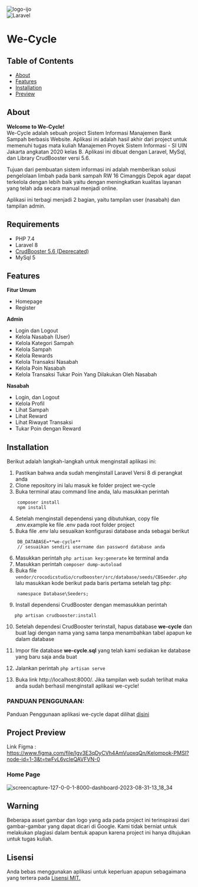 

![logo-ijo](https://github.com/sdmalfian/we-cycle/assets/53588747/9ae0ab1d-0637-40a7-8ba9-f27d58cc6df5)
<br>
![Laravel](https://img.shields.io/badge/Built%20with-Laravel-red)
<h1>We-Cycle</h1>

## Table of Contents
+ [About](#about)
+ [Features](#features)
+ [Installation](#installation)
+ [Preview](#preview)

## About <a name = "about"></a>
**Welcome to We-Cycle!**
<br>
We-Cycle adalah sebuah project Sistem Informasi Manajemen Bank Sampah berbasis Website. Aplikasi ini adalah hasil akhir dari project untuk memenuhi tugas mata kuliah Manajemen Proyek Sistem Informasi - SI UIN Jakarta angkatan 2020 kelas B. Aplikasi ini dibuat dengan Laravel, MySql, dan Library CrudBooster versi 5.6.

Tujuan dari pembuatan sistem informasi ini adalah memberikan solusi pengelolaan limbah pada bank sampah RW 16 Cimanggis Depok agar dapat terkelola dengan lebih baik yaitu dengan meningkatkan kualitas layanan yang telah ada secara manual menjadi online. 

Aplikasi ini terbagi menjadi 2 bagian, yaitu tampilan user (nasabah) dan tampilan admin.

## Requirements
- PHP 7.4
- Laravel 8
- [CrudBooster 5.6 (Deprecated)](https://github.com/crocodic-studio/crudbooster/tree/v5.6)
- MySql 5

## Features <a name = "features"></a>
**Fitur Umum**
  - Homepage
  - Register
 
**Admin**
 - Login dan Logout
 - Kelola Nasabah (User)
 - Kelola Kategori Sampah
 - Kelola Sampah
 - Kelola Rewards
 - Kelola Transaksi Nasabah
 - Kelola Poin Nasabah
 - Kelola Transaksi Tukar Poin Yang Dilakukan Oleh Nasabah
 
**Nasabah**
 - Login, dan Logout
 - Kelola Profil
 - Lihat Sampah
 - Lihat Reward
 - Lihat Riwayat Transaksi
 - Tukar Poin dengan Reward

## Installation <a name = "installation"></a>
Berikut adalah langkah-langkah untuk menginstall aplikasi ini:

 1. Pastikan bahwa anda sudah menginstall Laravel Versi 8 di perangkat anda
 2. Clone repository ini lalu masuk ke folder project we-cycle 
 3. Buka terminal atau command line anda, lalu masukkan perintah
```
    composer install
    npm install
```
 4. Setelah menginstall dependensi yang dibutuhkan, copy file .env.example ke file .env pada root folder project
 5. Buka file .env lalu sesuaikan konfigurasi database anda sebagai berikut
```
    DB_DATABASE=**we-cycle**
    // sesuaikan sendiri username dan password database anda
```
 6. Masukkan perintah `php artisan key:generate` ke terminal anda
 7. Masukkan perintah `composer dump-autoload`
 8. Buka file `vendor/crocodicstudio/crudbooster/src/database/seeds/CBSeeder.php` lalu masukkan kode berikut pada baris pertama setelah tag php:
```
    namespace Database\Seeders;
```
 9. Install dependensi CrudBooster dengan memasukkan perintah
 ```
    php artisan crudbooster:install
 ```   
 10. Setelah dependesi CrudBooster terinstall, hapus database **we-cycle** dan buat lagi dengan nama yang sama tanpa menambahkan tabel apapun ke dalam database
 
 11. Impor file database **we-cycle.sql** yang telah kami sediakan ke database yang baru saja anda buat
 12. Jalankan perintah `php artisan serve`
 13. Buka link http://localhost:8000/. Jika tampilan web sudah terlihat maka anda sudah berhasil menginstall aplikasi we-cycle!

### PANDUAN PENGGUNAAN:
Panduan Penggunaan aplikasi we-cycle dapat dilihat [disini](https://github.com/sdmalfian/we-cycle/blob/main/User-Guide.md)


## Project Preview <a name = "preview"></a>

Link Figma : https://www.figma.com/file/lgv3E3qDyCVh4AmVuoxqQn/Kelompok-PMSI?node-id=1-3&t=twFvL6vcIeQAVFVN-0

### Home Page

![screencapture-127-0-0-1-8000-dashboard-2023-08-31-13_18_34](https://github.com/sdmalfian/we-cycle/assets/53588747/2ed6a308-b693-4300-abdf-fdbc8cb5195a)


## Warning
Beberapa asset gambar dan logo yang ada pada project ini terinspirasi dari gambar-gambar yang dapat dicari di Google. Kami tidak berniat untuk melakukan plagiasi dalam bentuk apapun karena project ini hanya ditujukan untuk tugas kuliah.

## Lisensi
Anda bebas menggunakan aplikasi untuk keperluan apapun sebagaimana yang tertera pada [Lisensi MIT.](https://opensource.org/license/mit)
